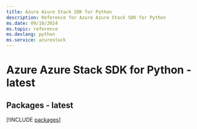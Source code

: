 ```yaml
---
title: Azure Azure Stack SDK for Python
description: Reference for Azure Azure Stack SDK for Python
ms.date: 09/10/2024
ms.topic: reference
ms.devlang: python
ms.service: azurestack
---
```

# Azure Azure Stack SDK for Python - latest
## Packages - latest
[!INCLUDE [packages](azure-stack-index.md)]